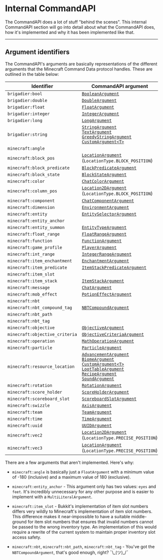 # Internal CommandAPI

The CommandAPI does a lot of stuff "behind the scenes". This internal CommandAPI section will go into detail about what the CommandAPI does, how it's implemented and why it has been implemented like that.

-----

## Argument identifiers

The CommandAPI's arguments are basically representations of the different arguments that the Minecraft Command Data protocol handles. These are outlined in the table below:

| Identifier | CommandAPI argument |
|-|-|
| `brigadier:bool` | [`BooleanArgument`](./primitivearguments.md#boolean-arguments) |
| `brigadier:double` | [`DoubleArgument`](./primitivearguments.md#numerical-arguments) |
| `brigadier:float` | [`FloatArgument`](./primitivearguments.md#numerical-arguments) |
| `brigadier:integer` | [`IntegerArgument`](./primitivearguments.md#numerical-arguments) |
| `brigadier:long` | [`LongArgument`](./primitivearguments.md#numerical-arguments) |
| `brigadier:string` | [`StringArgument`](./stringarguments.md#string-argument)<br />[`TextArgument`](./stringarguments.md#text-argument)<br />[`GreedyStringArgument`](./stringarguments.md#greedy-string-argument)<br />[`CustomArgument<T>`](./customarguments.md) |
| `minecraft:angle` |  |
| `minecraft:block_pos` | [`LocationArgument`](./locationargument.md#location-3d-space)<br />(`LocationType.BLOCK_POSITION`) |
| `minecraft:block_predicate` | [`BlockPredicateArgument`](./blockpredicateargs.md) |
| `minecraft:block_state` | [`BlockStateArgument`](./blockstatearguments.md) |
| `minecraft:color` | [`ChatColorArgument`](./chatarguments.md#chat-color-argument) |
| `minecraft:column_pos` | [`Location2DArgument`](./locationargument.md#location-2d-space) <br />(`LocationType.BLOCK_POSITION`) |
| `minecraft:component` | [`ChatComponentArgument`](./chatarguments.md#chat-component-argument) |
| `minecraft:dimension` | [`EnvironmentArgument`](./environmentargs.md) |
| `minecraft:entity` | [`EntitySelectorArgument`](./entityarguments.md#entity-selector-argument) |
| `minecraft:entity_anchor` | |
| `minecraft:entity_summon` | [`EntityTypeArgument`](./entityarguments.md#entity-type-argument) |
| `minecraft:float_range` | [`FloatRangeArgument`](./rangedarguments.md#the-integerrange--floatrange-class) |
| `minecraft:function` | [`FunctionArgument`](./functionwrapper.md) |
| `minecraft:game_profile` | [`PlayerArgument`](./entityarguments.md#player-argument) |
| `minecraft:int_range` | [`IntegerRangeArgument`](./rangedarguments.md#the-integerrange--floatrange-class) |
| `minecraft:item_enchantment` | [`EnchantmentArgument`](./enchantmentargument.md) |
| `minecraft:item_predicate` | [`ItemStackPredicateArgument`](./itemstackpredicateargs.md) |
| `minecraft:item_slot` | |
| `minecraft:item_stack` | [`ItemStackArgument`](./itemstackarguments.md) |
| `minecraft:message` | [`ChatArgument`](./chatarguments.md#chat-argument) |
| `minecraft:mob_effect` | [`PotionEffectArgument`](./potionarguments.md) |
| `minecraft:nbt` | |
| `minecraft:nbt_compound_tag` | [`NBTCompoundArgument`](./nbtarguments.md) |
| `minecraft:nbt_path` | |
| `minecraft:nbt_tag` | |
| `minecraft:objective` | [`ObjectiveArgument`](./objectivearguments.md#objective-argument) |
| `minecraft:objective_criteria` | [`ObjectiveCriteriaArgument`](./objectivearguments.md#objective-criteria-argument) |
| `minecraft:operation` | [`MathOperationArgument`](./mathoperationarguments.md) |
| `minecraft:particle` | [`ParticleArgument`](./particlearguments.md) |
| `minecraft:resource_location` | [`AdvancementArgument`](./advancementargument.md)<br />[`BiomeArgument`](./biomeargument.md)<br />[`CustomArgument<T>`](./customarguments.md)<br />[`LootTableArgument`](./loottableargument.md)<br />[`RecipeArgument`](./recipeargument.md)<br />[`SoundArgument`](./soundargument.md) |
| `minecraft:rotation` | [`RotationArgument`](./rotationargs.md) |
| `minecraft:score_holder` | [`ScoreHolderArgument`](./scoreboardarguments.md#score-holder-argument) |
| `minecraft:scoreboard_slot` | [`ScoreboardSlotArgument`](./scoreboardarguments.md#scoreboard-slot-argument) |
| `minecraft:swizzle` | [`AxisArgument`](./axisarg.md) |
| `minecraft:team` | [`TeamArgument`](./teamarguments.md) |
| `minecraft:time` | [`TimeArgument`](./timeargs.md) |
| `minecraft:uuid` | [`UUIDArgument`](./uuidargs.md) |
| `minecraft:vec2` | [`Location2DArgument`](./locationargument.md#location-2d-space)<br />(`LocationType.PRECISE_POSITION`) |
| `minecraft:vec3` | [`LocationArgument`](./locationargument.md#location-3d-space)<br />(`LocationType.PRECISE_POSITION`) |

There are a few arguments that aren't implemented. Here's why:

- `minecraft:angle` is basically just a `FloatArgument` with a minimum value of -180 (inclusive) and a maximum value of 180 (exclusive).

- `minecraft:entity_anchor` - This argument only has two values: `eyes` and `feet`. It's incredibly unnecessary for any other purpose and is easier to implement with a `MultiLiteralArgument`.
- `minecraft:item_slot` - Bukkit's implementation of item slot numbers differs very wildly to Minecraft's implementation of item slot numbers. This difference makes it near-impossible to have a suitable middle-ground for item slot numbers that ensures that invalid numbers cannot be passed to the wrong inventory type. An implementation of this would require a rewrite of the current system to maintain proper inventory slot access safety.
- `minecraft:nbt`, `minecraft:nbt_path`, `minecraft:nbt_tag` - You've got the `NBTCompoundArgument`, that's good enough, right? ¯\\\_(ツ)\_/¯